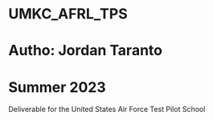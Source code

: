 # UMKC_AFRL_TPS
# Autho: Jordan Taranto
# Summer 2023
Deliverable for the United States Air Force Test Pilot School
